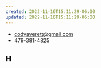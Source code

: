 ```yaml
---
created: 2022-11-16T15:11:29-06:00
updated: 2022-11-16T15:11:29-06:00
---
```

- codyaverett@gmail.com
- 479-381-4825

## H